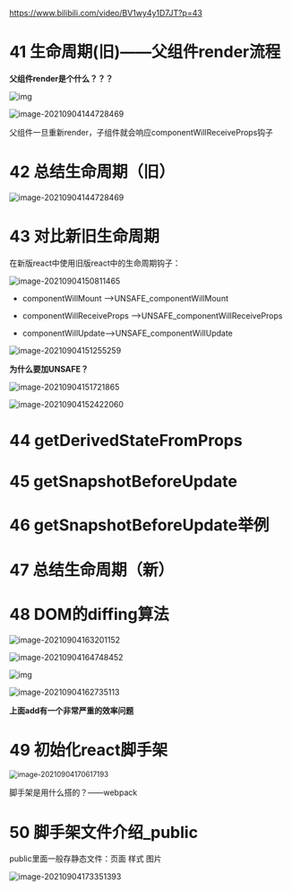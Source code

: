 https://www.bilibili.com/video/BV1wy4y1D7JT?p=43

# 41 生命周期(旧)——父组件render流程

**父组件render是个什么？？？**

![img](05.assets/企业微信截图_16307380143814.png)

![image-20210904144728469](05.assets/image-20210904144728469.png)

父组件一旦重新render，子组件就会响应componentWillReceiveProps钩子



# 42 总结生命周期（旧）

![image-20210904144728469](05.assets/image-20210904144728469.png)



# 43 对比新旧生命周期

在新版react中使用旧版react中的生命周期钩子：

![image-20210904150811465](05.assets/image-20210904150811465.png)



* componentWillMount -->UNSAFE_componentWillMount

* componentWillReceiveProps -->UNSAFE_componentWillReceiveProps 

* componentWillUpdate-->UNSAFE_componentWillUpdate

  

![image-20210904151255259](05.assets/image-20210904151255259.png)

**为什么要加UNSAFE？**

![image-20210904151721865](05.assets/image-20210904151721865.png)



![image-20210904152422060](05.assets/image-20210904152422060.png)



# 44 getDerivedStateFromProps



# 45 getSnapshotBeforeUpdate



# 46 getSnapshotBeforeUpdate举例



# 47 总结生命周期（新）



# 48 DOM的diffing算法

![image-20210904163201152](05.assets/image-20210904163201152.png)

![image-20210904164748452](05.assets/image-20210904164748452.png)

![img](05.assets/企业微信截图_16307439282451.png)

![image-20210904162735113](05.assets/image-20210904162735113.png)

**上面add有一个非常严重的效率问题**



# 49 初始化react脚手架

<img src="05.assets/image-20210904170617193.png" alt="image-20210904170617193" style="zoom:90%;" />

脚手架是用什么搭的？——webpack

# 50 脚手架文件介绍_public

  public里面一般存静态文件：页面 样式 图片

![image-20210904173351393](05.assets/image-20210904173351393.png)





















































































































